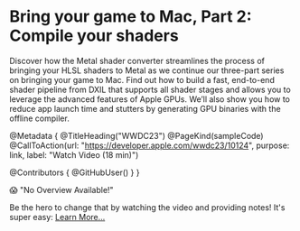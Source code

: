 # Bring your game to Mac, Part 2: Compile your shaders

Discover how the Metal shader converter streamlines the process of bringing your HLSL shaders to Metal as we continue our three-part series on bringing your game to Mac. Find out how to build a fast, end-to-end shader pipeline from DXIL that supports all shader stages and allows you to leverage the advanced features of Apple GPUs. We’ll also show you how to reduce app launch time and stutters by generating GPU binaries with the offline compiler.

@Metadata {
   @TitleHeading("WWDC23")
   @PageKind(sampleCode)
   @CallToAction(url: "https://developer.apple.com/wwdc23/10124", purpose: link, label: "Watch Video (18 min)")

   @Contributors {
      @GitHubUser(<replace this with your GitHub handle>)
   }
}

😱 "No Overview Available!"

Be the hero to change that by watching the video and providing notes! It's super easy:
 [Learn More…](https://wwdcnotes.com/documentation/wwdcnotes/contributing)
